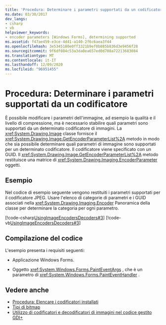 ```yaml
---
title: 'Procedura: Determinare i parametri supportati da un codificatore'
ms.date: 03/30/2017
dev_langs:
- csharp
- vb
helpviewer_keywords:
- encoder parameters [Windows Forms], determining supported
ms.assetid: f47ae459-e3ce-4d41-a140-2f6c6aea3f44
ms.openlocfilehash: 3e5345180e0ff3321b9ef0b885b836d3e9456f28
ms.sourcegitcommit: 9f6df084c53a3da0ea657ed0d708a72213683084
ms.translationtype: MT
ms.contentlocale: it-IT
ms.lasthandoff: 12/09/2020
ms.locfileid: "96951455"
---
```

# <a name="how-to-determine-the-parameters-supported-by-an-encoder"></a>Procedura: Determinare i parametri supportati da un codificatore
È possibile modificare i parametri dell'immagine, ad esempio la qualità e il livello di compressione, ma è necessario stabilire quali parametri sono supportati da un determinato codificatore di immagini. La <xref:System.Drawing.Image> classe fornisce il <xref:System.Drawing.Image.GetEncoderParameterList%2A> metodo in modo che sia possibile determinare quali parametri di immagine sono supportati per un determinato codificatore. Il codificatore viene specificato con un GUID. Il <xref:System.Drawing.Image.GetEncoderParameterList%2A> metodo restituisce una matrice di <xref:System.Drawing.Imaging.EncoderParameter> oggetti.  
  
## <a name="example"></a>Esempio  
 Nel codice di esempio seguente vengono restituiti i parametri supportati per il codificatore JPEG. Usare l'elenco di categorie di parametri e i GUID associati nella <xref:System.Drawing.Imaging.Encoder> Panoramica della classe per determinare la categoria per ogni parametro.  
  
 [!code-csharp[UsingImageEncodersDecoders#3](~/samples/snippets/csharp/VS_Snippets_Winforms/UsingImageEncodersDecoders/CS/Form1.cs#3)]
 [!code-vb[UsingImageEncodersDecoders#3](~/samples/snippets/visualbasic/VS_Snippets_Winforms/UsingImageEncodersDecoders/VB/Form1.vb#3)]  
  
## <a name="compiling-the-code"></a>Compilazione del codice  
 L'esempio presenta i requisiti seguenti:  
  
- Applicazione Windows Forms.  
  
- Oggetto <xref:System.Windows.Forms.PaintEventArgs> , che è un parametro di <xref:System.Windows.Forms.PaintEventHandler> .  
  
## <a name="see-also"></a>Vedere anche

- [Procedura: Elencare i codificatori installati](how-to-list-installed-encoders.md)
- [Tipi di bitmap](types-of-bitmaps.md)
- [Utilizzo di codificatori e decodificatori di immagini nel codice gestito GDI+](using-image-encoders-and-decoders-in-managed-gdi.md)

